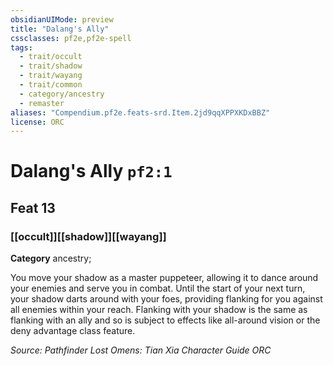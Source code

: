 ```yaml
---
obsidianUIMode: preview
title: "Dalang's Ally"
cssclasses: pf2e,pf2e-spell
tags:
  - trait/occult
  - trait/shadow
  - trait/wayang
  - trait/common
  - category/ancestry
  - remaster
aliases: "Compendium.pf2e.feats-srd.Item.2jd9qqXPPXKDxBBZ"
license: ORC
---
```

# Dalang's Ally `pf2:1`
## Feat 13
### [[occult]][[shadow]][[wayang]]

**Category** ancestry; 




You move your shadow as a master puppeteer, allowing it to dance around your enemies and serve you in combat. Until the start of your next turn, your shadow darts around with your foes, providing flanking for you against all enemies within your reach. Flanking with your shadow is the same as flanking with an ally and so is subject to effects like all-around vision or the deny advantage class feature.

*Source: Pathfinder Lost Omens: Tian Xia Character Guide*
*ORC*